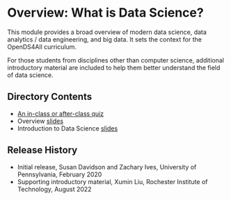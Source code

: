 # Overview:  What is Data Science?

This module provides a broad overview of modern data science, data analytics / data engineering, and big data.  It sets the context for the OpenDS4All curriculum.

For those students from disciplines other than computer science, additional introductory material are included to help them better understand the field of data science.

## Directory Contents

* [An in-class or after-class quiz](Quiz.md)
* Overview [slides](INTRODUCTION-Data-Science-basic.pptx)
* Introduction to Data Science [slides](INTRODUCTION-DATA-SCIENCE-intro.pptx)

## Release History

* Initial release, Susan Davidson and Zachary Ives, University of Pennsylvania, February 2020
* Supporting introductory material, Xumin Liu, Rochester Institute of Technology, August 2022

